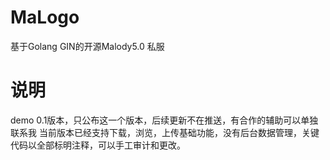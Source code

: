 # MaLogo
基于Golang GIN的开源Malody5.0 私服
# 说明
demo 0.1版本，只公布这一个版本，后续更新不在推送，有合作的辅助可以单独联系我
当前版本已经支持下载，浏览，上传基础功能，没有后台数据管理，关键代码以全部标明注释，可以手工审计和更改。
